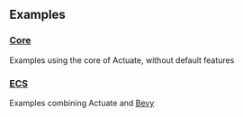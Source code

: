 ## Examples

### [Core](https://github.com/actuate-rs/actuate/tree/main/examples/core)
Examples using the core of Actuate, without default features

### [ECS](https://github.com/actuate-rs/actuate/tree/main/examples/ecs)
Examples combining Actuate and [Bevy](https://github.com/bevyengine/bevy)
